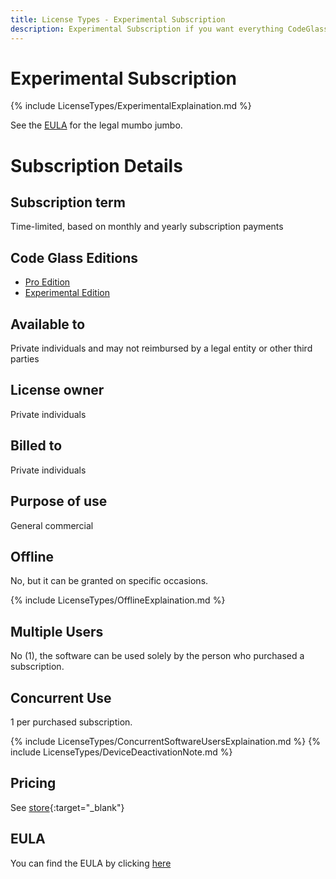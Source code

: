 ```yaml
---
title: License Types - Experimental Subscription
description: Experimental Subscription if you want everything CodeGlass has to offer (and don't mind the hassle)
---
```

# Experimental Subscription
{% include LicenseTypes/ExperimentalExplaination.md   %}

See the [EULA](#eula) for the legal mumbo jumbo.

# Subscription Details

## Subscription term
Time-limited, based on monthly and yearly subscription payments


## Code Glass Editions
- [Pro Edition](../Editions/Pro.md)
- [Experimental Edition](../Editions/Experimental.md)

## Available to
Private individuals and may not reimbursed by a legal entity or other third parties 
## License owner
Private individuals
## Billed to 
Private individuals
## Purpose of use
General commercial
## Offline
No, but it can be granted on specific occasions.

{% include LicenseTypes/OfflineExplaination.md %}

## Multiple Users
No (1), the software can be used solely by the person who purchased a subscription.

## Concurrent Use
1 per purchased subscription.

{% include LicenseTypes/ConcurrentSoftwareUsersExplaination.md %}
{% include LicenseTypes/DeviceDeactivationNote.md %}

## Pricing
See [store](https://codeglass.io/pricing){:target="_blank"}

## EULA
You can find the EULA by clicking [here](../Legal/EULA/ExperimentalSubscriptionAgreement.md)
